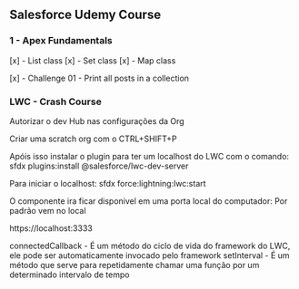 ## Salesforce Udemy Course


### 1 - Apex Fundamentals

[x] - List class
[x] - Set class
[x] - Map class

[x] - Challenge 01 - Print all posts in a collection



### LWC - Crash Course


Autorizar o dev Hub nas configurações da Org

Criar uma scratch org com o CTRL+SHIFT+P

Apóis isso instalar o plugin para ter um localhost do LWC com o comando:
sfdx plugins:install @salesforce/lwc-dev-server

Para iniciar o localhost:
sfdx force:lightning:lwc:start

O componente ira ficar disponivel em uma porta local do computador:
Por padrão vem no local

https://localhost:3333

connectedCallback - É um método do ciclo de vida do framework do LWC, ele pode ser automaticamente invocado pelo framework
setInterval - É um método que serve para repetidamente chamar uma função por um determinado intervalo de tempo
